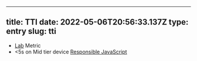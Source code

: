 
---
title: TTI 
date: 2022-05-06T20:56:33.137Z
type: entry
slug: tti
---
* [Lab](../entry/lab) Metric
* <5s on Mid tier device [Responsible JavaScript](../entry/responsible-javascript)

